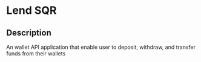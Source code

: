 # Lend SQR

## Description 
An wallet API application that enable user to deposit, withdraw, and transfer funds from their wallets